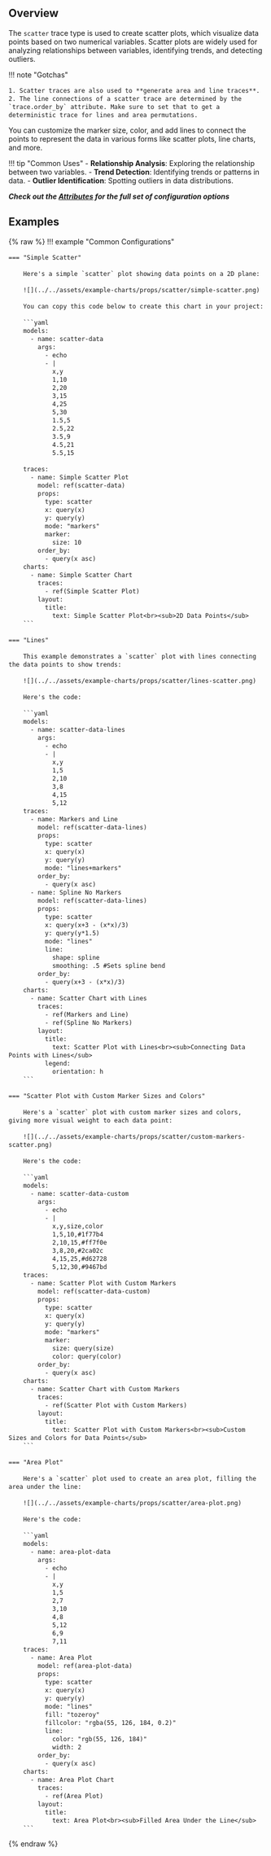 ## Overview

The `scatter` trace type is used to create scatter plots, which visualize data points based on two numerical variables. Scatter plots are widely used for analyzing relationships between variables, identifying trends, and detecting outliers.

!!! note "Gotchas"

    1. Scatter traces are also used to **generate area and line traces**.
    2. The line connections of a scatter trace are determined by the `trace.order_by` attribute. Make sure to set that to get a deterministic trace for lines and area permutations. 

You can customize the marker size, color, and add lines to connect the points to represent the data in various forms like scatter plots, line charts, and more.

!!! tip "Common Uses"
    - **Relationship Analysis**: Exploring the relationship between two variables.
    - **Trend Detection**: Identifying trends or patterns in data.
    - **Outlier Identification**: Spotting outliers in data distributions.

_**Check out the [Attributes](../configuration/Trace/Props/Scatter/#attributes) for the full set of configuration options**_

## Examples

{% raw %}
!!! example "Common Configurations"

    === "Simple Scatter"

        Here's a simple `scatter` plot showing data points on a 2D plane:

        ![](../../assets/example-charts/props/scatter/simple-scatter.png)

        You can copy this code below to create this chart in your project:

        ```yaml
        models:
          - name: scatter-data
            args:
              - echo
              - |
                x,y
                1,10
                2,20
                3,15
                4,25
                5,30
                1.5,5
                2.5,22
                3.5,9
                4.5,21
                5.5,15

        traces:
          - name: Simple Scatter Plot
            model: ref(scatter-data)
            props:
              type: scatter
              x: query(x)
              y: query(y)
              mode: "markers"
              marker: 
                size: 10
            order_by: 
              - query(x asc)
        charts:
          - name: Simple Scatter Chart
            traces:
              - ref(Simple Scatter Plot)
            layout:
              title:
                text: Simple Scatter Plot<br><sub>2D Data Points</sub>
        ```

    === "Lines"

        This example demonstrates a `scatter` plot with lines connecting the data points to show trends:

        ![](../../assets/example-charts/props/scatter/lines-scatter.png)

        Here's the code:

        ```yaml
        models:
          - name: scatter-data-lines
            args:
              - echo
              - |
                x,y
                1,5
                2,10
                3,8
                4,15
                5,12
        traces:
          - name: Markers and Line
            model: ref(scatter-data-lines)
            props:
              type: scatter
              x: query(x)
              y: query(y)
              mode: "lines+markers"
            order_by: 
              - query(x asc)
          - name: Spline No Markers
            model: ref(scatter-data-lines)
            props:
              type: scatter
              x: query(x+3 - (x*x)/3)
              y: query(y*1.5)
              mode: "lines"
              line: 
                shape: spline
                smoothing: .5 #Sets spline bend
            order_by: 
              - query(x+3 - (x*x)/3)
        charts:
          - name: Scatter Chart with Lines
            traces:
              - ref(Markers and Line)
              - ref(Spline No Markers)
            layout:
              title:
                text: Scatter Plot with Lines<br><sub>Connecting Data Points with Lines</sub>
              legend: 
                orientation: h
        ```

    === "Scatter Plot with Custom Marker Sizes and Colors"

        Here's a `scatter` plot with custom marker sizes and colors, giving more visual weight to each data point:

        ![](../../assets/example-charts/props/scatter/custom-markers-scatter.png)

        Here's the code:

        ```yaml
        models:
          - name: scatter-data-custom
            args:
              - echo
              - |
                x,y,size,color
                1,5,10,#1f77b4
                2,10,15,#ff7f0e
                3,8,20,#2ca02c
                4,15,25,#d62728
                5,12,30,#9467bd
        traces:
          - name: Scatter Plot with Custom Markers
            model: ref(scatter-data-custom)
            props:
              type: scatter
              x: query(x)
              y: query(y)
              mode: "markers"
              marker:
                size: query(size)
                color: query(color)
            order_by: 
              - query(x asc)
        charts:
          - name: Scatter Chart with Custom Markers
            traces:
              - ref(Scatter Plot with Custom Markers)
            layout:
              title:
                text: Scatter Plot with Custom Markers<br><sub>Custom Sizes and Colors for Data Points</sub>
        ```

    === "Area Plot"

        Here's a `scatter` plot used to create an area plot, filling the area under the line:

        ![](../../assets/example-charts/props/scatter/area-plot.png)

        Here's the code:

        ```yaml
        models:
          - name: area-plot-data
            args:
              - echo
              - |
                x,y
                1,5
                2,7
                3,10
                4,8
                5,12
                6,9
                7,11
        traces:
          - name: Area Plot
            model: ref(area-plot-data)
            props:
              type: scatter
              x: query(x)
              y: query(y)
              mode: "lines"
              fill: "tozeroy"
              fillcolor: "rgba(55, 126, 184, 0.2)"
              line:
                color: "rgb(55, 126, 184)"
                width: 2
            order_by: 
              - query(x asc)
        charts:
          - name: Area Plot Chart
            traces:
              - ref(Area Plot)
            layout:
              title:
                text: Area Plot<br><sub>Filled Area Under the Line</sub>
        ```

{% endraw %}